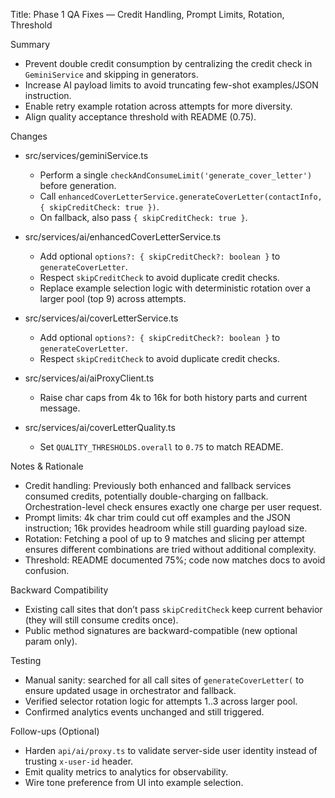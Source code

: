 Title: Phase 1 QA Fixes — Credit Handling, Prompt Limits, Rotation, Threshold

Summary
- Prevent double credit consumption by centralizing the credit check in `GeminiService` and skipping in generators.
- Increase AI payload limits to avoid truncating few-shot examples/JSON instruction.
- Enable retry example rotation across attempts for more diversity.
- Align quality acceptance threshold with README (0.75).

Changes
- src/services/geminiService.ts
  - Perform a single `checkAndConsumeLimit('generate_cover_letter')` before generation.
  - Call `enhancedCoverLetterService.generateCoverLetter(contactInfo, { skipCreditCheck: true })`.
  - On fallback, also pass `{ skipCreditCheck: true }`.

- src/services/ai/enhancedCoverLetterService.ts
  - Add optional `options?: { skipCreditCheck?: boolean }` to `generateCoverLetter`.
  - Respect `skipCreditCheck` to avoid duplicate credit checks.
  - Replace example selection logic with deterministic rotation over a larger pool (top 9) across attempts.

- src/services/ai/coverLetterService.ts
  - Add optional `options?: { skipCreditCheck?: boolean }` to `generateCoverLetter`.
  - Respect `skipCreditCheck` to avoid duplicate credit checks.

- src/services/ai/aiProxyClient.ts
  - Raise char caps from 4k to 16k for both history parts and current message.

- src/services/ai/coverLetterQuality.ts
  - Set `QUALITY_THRESHOLDS.overall` to `0.75` to match README.

Notes & Rationale
- Credit handling: Previously both enhanced and fallback services consumed credits, potentially double-charging on fallback. Orchestration-level check ensures exactly one charge per user request.
- Prompt limits: 4k char trim could cut off examples and the JSON instruction; 16k provides headroom while still guarding payload size.
- Rotation: Fetching a pool of up to 9 matches and slicing per attempt ensures different combinations are tried without additional complexity.
- Threshold: README documented 75%; code now matches docs to avoid confusion.

Backward Compatibility
- Existing call sites that don’t pass `skipCreditCheck` keep current behavior (they will still consume credits once).
- Public method signatures are backward-compatible (new optional param only).

Testing
- Manual sanity: searched for all call sites of `generateCoverLetter(` to ensure updated usage in orchestrator and fallback.
- Verified selector rotation logic for attempts 1..3 across larger pool.
- Confirmed analytics events unchanged and still triggered.

Follow-ups (Optional)
- Harden `api/ai/proxy.ts` to validate server-side user identity instead of trusting `x-user-id` header.
- Emit quality metrics to analytics for observability.
- Wire tone preference from UI into example selection.

